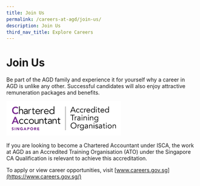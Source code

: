 ```yaml
---
title: Join Us
permalink: /careers-at-agd/join-us/
description: Join Us
third_nav_title: Explore Careers
---
```

Join Us
=======

Be part of the AGD family and experience it for yourself why a career in AGD is unlike any other. Successful candidates will also enjoy attractive remuneration packages and benefits.

![Join AGD](/images/CareersAGD/join-agd.png)

If you are looking to become a Chartered Accountant under ISCA, the work at AGD as an Accredited Training Organisation (ATO) under the Singapore CA Qualification is relevant to achieve this accreditation.

To apply or view career opportunities, visit [www.careers.gov.sg](https://www.careers.gov.sg/)